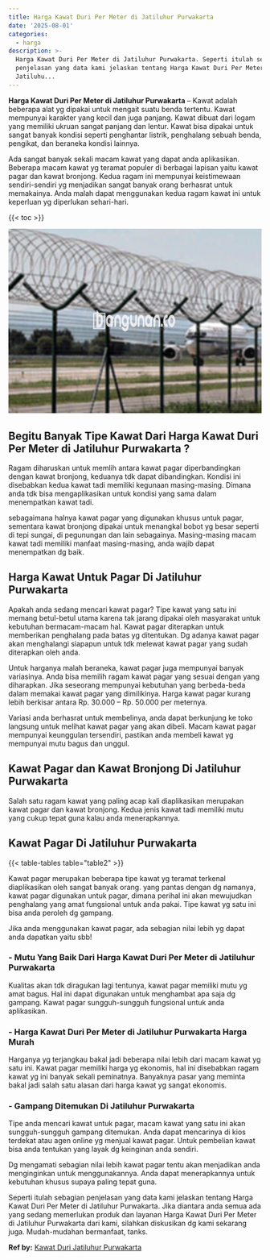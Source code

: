 ```yaml
---
title: Harga Kawat Duri Per Meter di Jatiluhur Purwakarta
date: '2025-08-01'
categories:
  - harga
description: >-
  Harga Kawat Duri Per Meter di Jatiluhur Purwakarta. Seperti itulah sebagian
  penjelasan yang data kami jelaskan tentang Harga Kawat Duri Per Meter di
  Jatiluhu...
---
```


**Harga Kawat Duri Per Meter di Jatiluhur Purwakarta** – Kawat adalah beberapa alat yg dipakai untuk mengait suatu benda tertentu. Kawat mempunyai karakter yang kecil dan juga panjang. Kawat dibuat dari logam yang memiliki ukruan sangat panjang dan lentur. Kawat bisa dipakai untuk sangat banyak kondisi seperti penghantar listrik, penghalang sebuah benda, pengikat, dan beraneka kondisi lainnya.

Ada sangat banyak sekali macam kawat yang dapat anda aplikasikan. Beberapa macam kawat yg teramat populer di berbagai lapisan yaitu kawat pagar dan kawat bronjong. Kedua ragam ini mempunyai keistimewaan sendiri-sendiri yg menjadikan sangat banyak orang berhasrat untuk memakainya. Anda malah dapat menggunakan kedua ragam kawat ini untuk keperluan yg diperlukan sehari-hari.

{{< toc >}}

![Harga Kawat Duri Per Meter di Jatiluhur Purwakarta](/images/jual-kawat-murah35.png)

## Begitu Banyak Tipe Kawat Dari Harga Kawat Duri Per Meter di Jatiluhur Purwakarta ?

Ragam diharuskan untuk memlih antara kawat pagar diperbandingkan dengan kawat bronjong, keduanya tdk dapat dibandingkan. Kondisi ini disebabkan kedua kawat tadi memiliki kegunaan masing-masing. Dimana anda tdk bisa mengaplikasikan untuk kondisi yang sama dalam menempatkan kawat tadi.

sebagaimana halnya kawat pagar yang digunakan khusus untuk pagar, sementara kawat bronjong dipakai untuk menangkal bobot yg besar seperti di tepi sungai, di pegunungan dan lain sebagainya. Masing-masing macam kawat tadi memiliki manfaat masing-masing, anda wajib dapat menempatkan dg baik.

## Harga Kawat Untuk Pagar Di Jatiluhur Purwakarta

Apakah anda sedang mencari kawat pagar? Tipe kawat yang satu ini memang betul-betul utama karena tak jarang dipakai oleh masyarakat untuk kebutuhan bermacam-macam hal. Kawat pagar diterapkan untuk memberikan penghalang pada batas yg ditentukan. Dg adanya kawat pagar akan menghalangi siapapun untuk tdk melewat kawat pagar yang sudah diterapkan oleh anda.

Untuk harganya malah beraneka, kawat pagar juga mempunyai banyak variasinya. Anda bisa memilih ragam kawat pagar yang sesuai dengan yang diharapkan. Jika seseorang mempunyai kebutuhan yang berbeda-beda dalam memakai kawat pagar yang dimilikinya. Harga kawat pagar kurang lebih berkisar antara Rp. 30.000 – Rp. 50.000 per meternya.

Variasi anda berhasrat untuk membelinya, anda dapat berkunjung ke toko langsung untuk melihat kawat pagar yang akan dibeli. Macam kawat pagar mempunyai keunggulan tersendiri, pastikan anda membeli kawat yg mempunyai mutu bagus dan unggul.

## Kawat Pagar dan Kawat Bronjong Di Jatiluhur Purwakarta

Salah satu ragam kawat yang paling acap kali diaplikasikan merupakan kawat pagar dan kawat bronjong. Kedua jenis kawat tadi memiliki mutu yang cukup tepat guna kalau anda menerapkannya.

## Kawat Pagar Di Jatiluhur Purwakarta

{{< table-tables table="table2" >}}

Kawat pagar merupakan beberapa tipe kawat yg teramat terkenal diaplikasikan oleh sangat banyak orang. yang pantas dengan dg namanya, kawat pagar digunakan untuk pagar, dimana perihal ini akan mewujudkan penghalang yang amat fungsional untuk anda pakai. Tipe kawat yg satu ini bisa anda peroleh dg gampang.

Jika anda menggunakan kawat pagar, ada sebagian nilai lebih yg dapat anda dapatkan yaitu sbb!

### \- Mutu Yang Baik Dari Harga Kawat Duri Per Meter di Jatiluhur Purwakarta

Kualitas akan tdk diragukan lagi tentunya, kawat pagar memiliki mutu yg amat bagus. Hal ini dapat digunakan untuk menghambat apa saja dg gampang. Kawat pagar sungguh-sungguh fungsional untuk anda aplikasikan.

### \- Harga Kawat Duri Per Meter di Jatiluhur Purwakarta Harga Murah

Harganya yg terjangkau bakal jadi beberapa nilai lebih dari macam kawat yg satu ini. Kawat pagar memiliki harga yg ekonomis, hal ini disebabkan ragam kawat yg ini banyak sekali peminatnya. Banyaknya pasar yang meminta bakal jadi salah satu alasan dari harga kawat yg sangat ekonomis.

### \- Gampang Ditemukan Di Jatiluhur Purwakarta

Tipe anda mencari kawat untuk pagar, macam kawat yang satu ini akan sungguh-sungguh gampang ditemukan. Anda dapat mencarinya di kios terdekat atau agen online yg menjual kawat pagar. Untuk pembelian kawat bisa anda tentukan yang layak dg keinginan anda sendiri.

Dg mengamati sebagian nilai lebih kawat pagar tentu akan menjadikan anda menginginkan untuk menggunakannya. Anda dapat menerapkannya untuk kebutuhan khusus supaya paling tepat guna.

Seperti itulah sebagian penjelasan yang data kami jelaskan tentang Harga Kawat Duri Per Meter di Jatiluhur Purwakarta. Jika diantara anda semua ada yang sedang memerlukan produk dan layanan Harga Kawat Duri Per Meter di Jatiluhur Purwakarta dari kami, silahkan diskusikan dg kami sekarang juga. Mudah-mudahan bermanfaat, tanks.

**Ref by:** [Kawat Duri Jatiluhur Purwakarta](https://id.wikipedia.org/wiki/Kawat)
